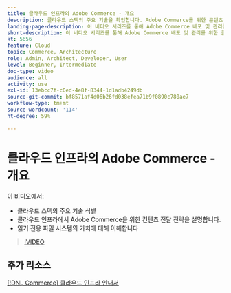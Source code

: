 ```yaml
---
title: 클라우드 인프라의 Adobe Commerce - 개요
description: 클라우드 스택의 주요 기술을 확인합니다. Adobe Commerce를 위한 콘텐츠 게재 전략에 대해 자세히 설명합니다. 읽기 전용 파일 시스템의 가치에 대해 이해합니다.
landing-page-description: 이 비디오 시리즈를 통해 Adobe Commerce 배포 및 관리를 위한 클라우드 인프라에 대해 살펴보십시오.
short-description: 이 비디오 시리즈를 통해 Adobe Commerce 배포 및 관리를 위한 클라우드 인프라에 대해 살펴보십시오.
kt: 5656
feature: Cloud
topic: Commerce, Architecture
role: Admin, Architect, Developer, User
level: Beginner, Intermediate
doc-type: video
audience: all
activity: use
exl-id: 13ebcc7f-c0ed-4e8f-8344-1d1adb4249db
source-git-commit: bf8571af4d06b26fd038efea71b9f0890c780ae7
workflow-type: tm+mt
source-wordcount: '114'
ht-degree: 59%

---
```


# 클라우드 인프라의 Adobe Commerce - 개요

이 비디오에서:

- 클라우드 스택의 주요 기술 식별
- 클라우드 인프라에서 Adobe Commerce을 위한 컨텐츠 전달 전략을 설명합니다.
- 읽기 전용 파일 시스템의 가치에 대해 이해합니다

>[!VIDEO](https://video.tv.adobe.com/v/35298?quality=12&learn=on)

## 추가 리소스

[[!DNL Commerce] 클라우드 인프라 안내서](https://experienceleague.adobe.com/docs/commerce-cloud-service/user-guide/overview.html)
